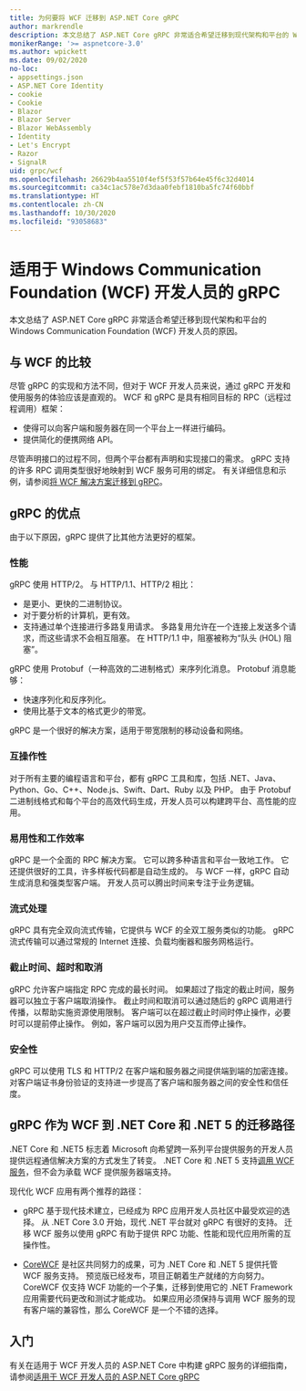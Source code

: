 ```yaml
---
title: 为何要将 WCF 迁移到 ASP.NET Core gRPC
author: markrendle
description: 本文总结了 ASP.NET Core gRPC 非常适合希望迁移到现代架构和平台的 Windows Communication Foundation (WCF) 开发人员的原因。
monikerRange: '>= aspnetcore-3.0'
ms.author: wpickett
ms.date: 09/02/2020
no-loc:
- appsettings.json
- ASP.NET Core Identity
- cookie
- Cookie
- Blazor
- Blazor Server
- Blazor WebAssembly
- Identity
- Let's Encrypt
- Razor
- SignalR
uid: grpc/wcf
ms.openlocfilehash: 26629b4aa5510f4ef5f53f57b64e45f6c32d4014
ms.sourcegitcommit: ca34c1ac578e7d3daa0febf1810ba5fc74f60bbf
ms.translationtype: HT
ms.contentlocale: zh-CN
ms.lasthandoff: 10/30/2020
ms.locfileid: "93058683"
---
```

# <a name="grpc-for-windows-communication-foundation-wcf-developers"></a>适用于 Windows Communication Foundation (WCF) 开发人员的 gRPC

本文总结了 ASP.NET Core gRPC 非常适合希望迁移到现代架构和平台的 Windows Communication Foundation (WCF) 开发人员的原因。

## <a name="comparison-to-wcf"></a>与 WCF 的比较

尽管 gRPC 的实现和方法不同，但对于 WCF 开发人员来说，通过 gRPC 开发和使用服务的体验应该是直观的。 WCF 和 gRPC 是具有相同目标的 RPC（远程过程调用）框架：

* 使得可以向客户端和服务器在同一个平台上一样进行编码。
* 提供简化的便携网络 API。

尽管声明接口的过程不同，但两个平台都有声明和实现接口的需求。 gRPC 支持的许多 RPC 调用类型很好地映射到 WCF 服务可用的绑定。 有关详细信息和示例，请参阅[将 WCF 解决方案迁移到 gRPC](/dotnet/architecture/grpc-for-wcf-developers/migrate-wcf-to-grpc)。

## <a name="benefits-of-grpc"></a>gRPC 的优点

由于以下原因，gRPC 提供了比其他方法更好的框架。

### <a name="performance"></a>性能

gRPC 使用 HTTP/2。 与 HTTP/1.1、HTTP/2 相比：

* 是更小、更快的二进制协议。
* 对于要分析的计算机，更有效。
* 支持通过单个连接进行多路复用请求。 多路复用允许在一个连接上发送多个请求，而这些请求不会相互阻塞。 在 HTTP/1.1 中，阻塞被称为“队头 (HOL) 阻塞”。

gRPC 使用 Protobuf（一种高效的二进制格式）来序列化消息。 Protobuf 消息能够：
* 快速序列化和反序列化。
* 使用比基于文本的格式更少的带宽。 

gRPC 是一个很好的解决方案，适用于带宽限制的移动设备和网络。

### <a name="interoperability"></a>互操作性

对于所有主要的编程语言和平台，都有 gRPC 工具和库，包括 .NET、Java、Python、Go、C++、Node.js、Swift、Dart、Ruby 以及 PHP。 由于 Protobuf 二进制线格式和每个平台的高效代码生成，开发人员可以构建跨平台、高性能的应用。

### <a name="usability-and-productivity"></a>易用性和工作效率

gRPC 是一个全面的 RPC 解决方案。 它可以跨多种语言和平台一致地工作。 它还提供很好的工具，许多样板代码都是自动生成的。 与 WCF 一样，gRPC 自动生成消息和强类型客户端。 开发人员可以腾出时间来专注于业务逻辑。

### <a name="streaming"></a>流式处理

gRPC 具有完全双向流式传输，它提供与 WCF 的全双工服务类似的功能。 gRPC 流式传输可以通过常规的 Internet 连接、负载均衡器和服务网格运行。

### <a name="deadlines-timeouts-and-cancellation"></a>截止时间、超时和取消

gRPC 允许客户端指定 RPC 完成的最长时间。 如果超过了指定的截止时间，服务器可以独立于客户端取消操作。 截止时间和取消可以通过随后的 gRPC 调用进行传播，以帮助实施资源使用限制。 客户端可以在超过截止时间时停止操作，必要时可以提前停止操作。 例如，客户端可以因为用户交互而停止操作。

### <a name="security"></a>安全性

gRPC 可以使用 TLS 和 HTTP/2 在客户端和服务器之间提供端到端的加密连接。 对客户端证书身份验证的支持进一步提高了客户端和服务器之间的安全性和信任度。

## <a name="grpc-as-a-migration-path-for-wcf-to-net-core-and-net-5"></a>gRPC 作为 WCF 到 .NET Core 和 .NET 5 的迁移路径

.NET Core 和 .NET5 标志着 Microsoft 向希望跨一系列平台提供服务的开发人员提供远程通信解决方案的方式发生了转变。 .NET Core 和 .NET 5 支持[调用 WCF 服务](/dotnet/core/additional-tools/wcf-web-service-reference-guide)，但不会为承载 WCF 提供服务器端支持。

现代化 WCF 应用有两个推荐的路径：

* gRPC 基于现代技术建立，已经成为 RPC 应用开发人员社区中最受欢迎的选择。 从 .NET Core 3.0 开始，现代 .NET 平台就对 gRPC 有很好的支持。 迁移 WCF 服务以使用 gRPC 有助于提供 RPC 功能、性能和现代应用所需的互操作性。

* [CoreWCF](https://github.com/CoreWCF/CoreWCF) 是社区共同努力的成果，可为 .NET Core 和 .NET 5 提供托管 WCF 服务支持。 预览版已经发布，项目正朝着生产就绪的方向努力。 CoreWCF 仅支持 WCF 功能的一个子集，迁移到使用它的 .NET Framework 应用需要代码更改和测试才能成功。 如果应用必须保持与调用 WCF 服务的现有客户端的兼容性，那么 CoreWCF 是一个不错的选择。

## <a name="get-started"></a>入门

有关在适用于 WCF 开发人员的 ASP.NET Core 中构建 gRPC 服务的详细指南，请参阅[适用于 WCF 开发人员的 ASP.NET Core gRPC](/dotnet/architecture/grpc-for-wcf-developers)
